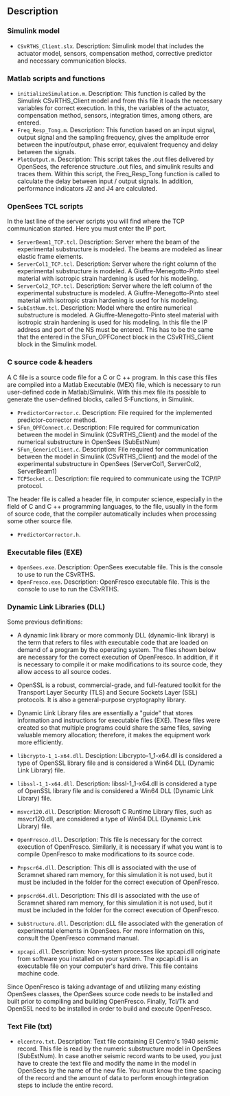 ## Description

### Simulink model

- `CSvRTHS_Client.slx`. Description: Simulink model that includes the actuator model, sensors, compensation method, corrective predictor and necessary communication blocks.

### Matlab scripts and functions

- `initializeSimulation.m`. Description: This function is called by the Simulink CSvRTHS_Client model and from this file it loads the necessary variables for correct execution. In this, the variables of the actuator, compensation method, sensors, integration times, among others, are entered.
- `Freq_Resp_Tong.m`. Description: This function based on an input signal, output signal and the sampling frequency, gives the amplitude error between the input/output, phase error, equivalent frequency and delay between the signals.
- `PlotOutput.m`. Description: This script takes the .out files delivered by OpenSees, the reference structure .out files, and simulink results and traces them. Within this script, the Freq_Resp_Tong function is called to calculate the delay between input / output signals. In addition, performance indicators J2 and J4 are calculated.

### OpenSees TCL scripts

In the last line of the server scripts you will find where the TCP communication started. Here you must enter the IP port.

- `ServerBeam1_TCP.tcl`. Description: Server where the beam of the experimental substructure is modeled. The beams are modeled as linear elastic frame elements. 
- `ServerCol1_TCP.tcl`. Description: Server where the right column of the experimental substructure is modeled. A Giuffre-Menegotto-Pinto steel material with isotropic strain hardening is used for his modeling.
- `ServerCol2_TCP.tcl`. Description: Server where the left column of the experimental substructure is modeled. A Giuffre-Menegotto-Pinto steel material with isotropic strain hardening is used for his modeling.
- `SubEstNum.tcl`. Description: Model where the entire numerical substructure is modeled. A Giuffre-Menegotto-Pinto steel material with isotropic strain hardening is used for his modeling. In this file the IP address and port of the NS must be entered. This has to be the same that the entered in the SFun_OPFConect block in the CSvRTHS_Client block in the Simulink model.

### C source code & headers

A C file is a source code file for a C or C ++ program. In this case this files are compiled into a Matlab Executable (MEX) file, which is necessary to run user-defined code in Matlab/Simulink. With this mex file its possible to generate the user-defined blocks, called S-Functions, in Simulink.

- `PredictorCorrector.c`. Description: File required for the implemented predictor-corrector method.
- `SFun_OPFConnect.c`. Description: File required for communication between the model in Simulink (CSvRTHS_Client) and the model of the numerical substructure in OpenSees (SubEstNum)
- `SFun_GenericClient.c`. Description: File required for communication between the model in Simulink (CSvRTHS_Client) and the model of the experimental substructure in OpenSees (ServerCol1, ServerCol2, ServerBeam1)
- `TCPSocket.c`. Description: file required to communicate using the TCP/IP protocol.

The header file is called a header file, in computer science, especially in the field of C and C ++ programming languages, to the file, usually in the form of source code, that the compiler automatically includes when processing some other source file.

- `PredictorCorrector.h`.

### Executable files (EXE)

- `OpenSees.exe`. Description: OpenSees executable file. This is the console to use to run the CSvRTHS.
- `OpenFresco.exe`. Description: OpenFresco executable file. This is the console to use to run the CSvRTHS.

### Dynamic Link Libraries (DLL)

Some previous definitions:

- A dynamic link library or more commonly DLL (dynamic-link library) is the term that refers to files with executable code that are loaded on demand of a program by the operating system. The files shown below are necessary for the correct execution of OpenFresco. In addition, if it is necessary to compile it or make modifications to its source code, they allow access to all source codes.

- OpenSSL is a robust, commercial-grade, and full-featured toolkit for the Transport Layer Security (TLS) and Secure Sockets Layer (SSL) protocols. It is also a general-purpose cryptography library.

- Dynamic Link Library files are essentially a "guide" that stores information and instructions for executable files (EXE). These files were created so that multiple programs could share the same files, saving valuable memory allocation; therefore, it makes the equipment work more efficiently.

- `libcrypto-1_1-x64.dll`. Desciption: Libcrypto-1_1-x64.dll is considered a type of OpenSSL library file and is considered a Win64 DLL (Dynamic Link Library) file.
- `libssl-1_1-x64.dll`. Description: libssl-1_1-x64.dll is considered a type of OpenSSL library file and is considered a Win64 DLL (Dynamic Link Library) file.
- `msvcr120.dll`. Description: Microsoft C Runtime Library files, such as msvcr120.dll, are considered a type of Win64 DLL (Dynamic Link Library) file.
- `OpenFresco.dll`. Description: This file is necessary for the correct execution of OpenFresco. Similarly, it is necessary if what you want is to compile OpenFresco to make modifications to its source code.
- `Pnpscr64.dll`. Description: This dll is associated with the use of Scramnet shared ram memory, for this simulation it is not used, but it must be included in the folder for the correct execution of OpenFresco.
- `pnpscrd64.dll`. Description: This dll is associated with the use of Scramnet shared ram memory, for this simulation it is not used, but it must be included in the folder for the correct execution of OpenFresco.
- `SubStructure.dll`. Description: dLL file associated with the generation of experimental elements in OpenSees. For more information on this, consult the OpenFresco command manual.
- `xpcapi.dll`. Description: Non-system processes like xpcapi.dll originate from software you installed on your system. The xpcapi.dll is an executable file on your computer's hard drive. This file contains machine code.

Since OpenFresco is taking advantage of and utilizing many existing OpenSees classes, the OpenSees source code needs to be installed and built prior to compiling and building OpenFresco. Finally, Tcl/Tk and OpenSSL need to be installed in order to build and execute OpenFresco.

### Text File (txt)

- `elcentro.txt`. Description: Text file containing El Centro's 1940 seismic record. This file is read by the numeric substructure model in OpenSees (SubEstNum). In case another seismic record wants to be used, you just have to create the text file and modify the name in the model in OpenSees by the name of the new file. You must know the time spacing of the record and the amount of data to perform enough integration steps to include the entire record.
